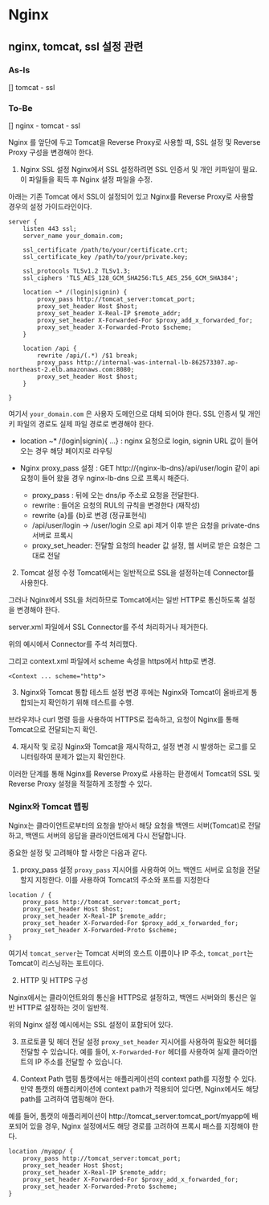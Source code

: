 # Nginx

## nginx, tomcat, ssl 설정 관련

### As-Is
 [] tomcat - ssl
 
### To-Be
 [] nginx - tomcat - ssl


Nginx 를 앞단에 두고 Tomcat을 Reverse Proxy로 사용할 때, SSL 설정 및 Reverse Proxy 구성을 변경해야 한다.

1. Nginx SSL 설정
Nginx에서 SSL 설정하려면 SSL 인증서 및 개인 키파일이 필요. 이 파일들을 획득 후 Nginx 설정 파일을 수정.

아래는 기존 Tomcat 에서 SSL이 설정되어 있고 Nginx를 Reverse Proxy로 사용할 경우의 설정 가이드라인이다.

```
server {
    listen 443 ssl;
    server_name your_domain.com;

    ssl_certificate /path/to/your/certificate.crt;
    ssl_certificate_key /path/to/your/private.key;

    ssl_protocols TLSv1.2 TLSv1.3;
    ssl_ciphers 'TLS_AES_128_GCM_SHA256:TLS_AES_256_GCM_SHA384';

    location ~* /(login|signin) {
        proxy_pass http://tomcat_server:tomcat_port;
        proxy_set_header Host $host;
        proxy_set_header X-Real-IP $remote_addr;
        proxy_set_header X-Forwarded-For $proxy_add_x_forwarded_for;
        proxy_set_header X-Forwarded-Proto $scheme;
    }
	
	location /api {
        rewrite /api/(.*) /$1 break;
        proxy_pass http://internal-was-internal-lb-862573307.ap- northeast-2.elb.amazonaws.com:8080;
        proxy_set_header Host $host; 
    }
	
}
```

여기서 `your_domain.com` 은 사용자 도메인으로 대체 되어야 한다. SSL 인증서 및 개인 키 파일의 경로도 실제 파일 경로로 변경해야 한다.

* location ~* /(login|signin){ ...} : nginx 요청으로 login, signin URL 값이 들어오는 경우 해당 페이지로 라우팅

* Nginx proxy_pass 설정 : GET http://{nginx-lb-dns}/api/user/login 같이 api 요청이 들어 왔을 경우 nginx-lb-dns 으로 프록시 해준다.
  * proxy_pass : 뒤에 오는 dns/ip 주소로 요청을 전달한다.
  * rewrite : 들어온 요청의 RUL의 규칙을 변경한다 (재작성)
   * rewrite {a}를 {b}로 변경 (정규표현식)
   * /api/user/login -> /user/login 으로 api 제거 이후 받은 요청을 private-dns 서버로 프록시
  * proxy_set_header: 전달할 요청의 header 값 설정, 웹 서버로 받은 요청은 그대로 전달


2. Tomcat 설정 수정
Tomcat에서는 일반적으로 SSL을 설정하는데 Connector를 사용한다.

그러나 Nginx에서 SSL을 처리하므로 Tomcat에서는 일반 HTTP로 통신하도록 설정을 변경해야 한다.

server.xml 파일에서 SSL Connector를 주석 처리하거나 제거한다.

위의 예시에서 Connector를 주석 처리했다.

그리고 context.xml 파일에서 scheme 속성을 https에서 http로 변경.

```
<Context ... scheme="http">
```

3. Nginx와 Tomcat 통합 테스트
설정 변경 후에는 Nginx와 Tomcat이 올바르게 통합되는지 확인하기 위해 테스트를 수행.

브라우저나 curl 명령 등을 사용하여 HTTPS로 접속하고, 요청이 Nginx를 통해 Tomcat으로 전달되는지 확인.

4. 재시작 및 로깅
Nginx와 Tomcat을 재시작하고, 설정 변경 시 발생하는 로그를 모니터링하여 문제가 없는지 확인한다.

이러한 단계를 통해 Nginx를 Reverse Proxy로 사용하는 환경에서 Tomcat의 SSL 및 Reverse Proxy 설정을 적절하게 조정할 수 있다.

### Nginx와 Tomcat 맵핑

Nginx는 클라이언트로부터의 요청을 받아서 해당 요청을 백엔드 서버(Tomcat)로 전달하고, 백엔드 서버의 응답을 클라이언트에게 다시 전달합니다.

중요한 설정 및 고려해야 할 사항은 다음과 같다.

1. proxy_pass 설정
`proxy_pass` 지시어를 사용하여 어느 백엔드 서버로 요청을 전달할지 지정한다. 이를 사용하여 Tomcat의 주소와 포트를 지정한다

```
location / {
    proxy_pass http://tomcat_server:tomcat_port;
    proxy_set_header Host $host;
    proxy_set_header X-Real-IP $remote_addr;
    proxy_set_header X-Forwarded-For $proxy_add_x_forwarded_for;
    proxy_set_header X-Forwarded-Proto $scheme;
}
```

여기서 `tomcat_server`는 Tomcat 서버의 호스트 이름이나 IP 주소, `tomcat_port`는 Tomcat이 리스닝하는 포트이다.

2. HTTP 및 HTTPS 구성

Nginx에서는 클라이언트와의 통신을 HTTPS로 설정하고, 백엔드 서버와의 통신은 일반 HTTP로 설정하는 것이 일반적.

위의 Nginx 설정 예시에서는 SSL 설정이 포함되어 있다.

3. 프로토콜 및 헤더 전달 설정
`proxy_set_header` 지시어를 사용하여 필요한 헤더를 전달할 수 있습니다. 예를 들어, `X-Forwarded-For` 헤더를 사용하여 실제 클라이언트의 IP 주소를 전달할 수 있습니다.

4. Context Path 맵핑
톰캣에서는 애플리케이션의 context path를 지정할 수 있다. 만약 톰캣의 애플리케이션에 context path가 적용되어 있다면, Nginx에서도 해당 path를 고려하여 맵핑해야 한다.

예를 들어, 톰캣의 애플리케이션이 http://tomcat_server:tomcat_port/myapp에 배포되어 있을 경우, Nginx 설정에서도 해당 경로를 고려하여 프록시 패스를 지정해야 한다.

```
location /myapp/ {
    proxy_pass http://tomcat_server:tomcat_port;
    proxy_set_header Host $host;
    proxy_set_header X-Real-IP $remote_addr;
    proxy_set_header X-Forwarded-For $proxy_add_x_forwarded_for;
    proxy_set_header X-Forwarded-Proto $scheme;
}
```
